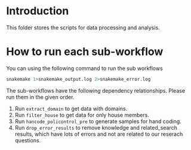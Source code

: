 # Introduction

This folder stores the scripts for data processing and analysis.

# How to run each sub-workflow

You can using the following command to run the sub workflows

```bash
snakemake 1>snakemake_output.log 2>snakemake_error.log
```

The sub-workflows have the following dependency relationships.
Please run them in the given order.

1. Run `extract_domain` to get data with domains.
2. Run `filter_house` to get data for only house members.
3. Run `hancode_policontrol_pre` to generate samples for hand coding.
4. Run `drop_error_results` to remove knowledge and related_search results, which have lots of errors and not are related to our reserach questions.
   